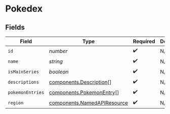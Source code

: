 # Pokedex


## Fields

| Field                                                                      | Type                                                                       | Required                                                                   | Description                                                                | Example                                                                    |
| -------------------------------------------------------------------------- | -------------------------------------------------------------------------- | -------------------------------------------------------------------------- | -------------------------------------------------------------------------- | -------------------------------------------------------------------------- |
| `id`                                                                       | *number*                                                                   | :heavy_check_mark:                                                         | N/A                                                                        | 2                                                                          |
| `name`                                                                     | *string*                                                                   | :heavy_check_mark:                                                         | N/A                                                                        | National                                                                   |
| `isMainSeries`                                                             | *boolean*                                                                  | :heavy_check_mark:                                                         | N/A                                                                        | true                                                                       |
| `descriptions`                                                             | [components.Description](../../models/components/description.md)[]         | :heavy_check_mark:                                                         | N/A                                                                        |                                                                            |
| `pokemonEntries`                                                           | [components.PokemonEntry](../../models/components/pokemonentry.md)[]       | :heavy_check_mark:                                                         | N/A                                                                        |                                                                            |
| `region`                                                                   | [components.NamedAPIResource](../../models/components/namedapiresource.md) | :heavy_check_mark:                                                         | N/A                                                                        |                                                                            |